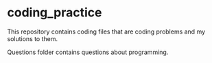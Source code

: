 # coding_practice

This repository contains coding files that are coding problems and my solutions to them.

Questions folder contains questions about programming.


